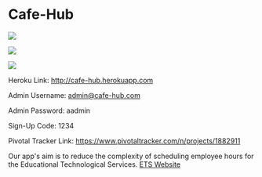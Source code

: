 # Cafe-Hub
<a href="https://travis-ci.org/IsaacZhang1/Cafe-Hub"><img src="https://travis-ci.org/IsaacZhang1/Cafe-Hub.svg?branch=master"/> </a>

<a href="https://codeclimate.com/github/IsaacZhang1/Cafe-Hub"><img src="https://codeclimate.com/github/IsaacZhang1/Cafe-Hub/badges/gpa.svg" /></a>

<a href="https://codeclimate.com/github/IsaacZhang1/Cafe-Hub/coverage"><img src="https://codeclimate.com/github/IsaacZhang1/Cafe-Hub/badges/coverage.svg" /></a>

Heroku Link: http://cafe-hub.herokuapp.com

Admin Username: admin@cafe-hub.com

Admin Password: aadmin

Sign-Up Code: 1234

Pivotal Tracker Link: https://www.pivotaltracker.com/n/projects/1882911

Our app's aim is to reduce the complexity of scheduling employee hours for the Educational Technological Services. 
<a href="https://www.ets.berkeley.edu/"> ETS Website </a>
